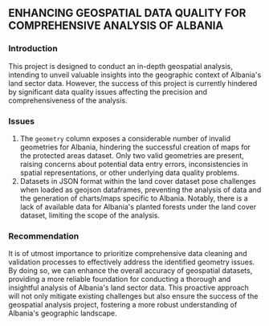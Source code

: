 ## ENHANCING GEOSPATIAL DATA QUALITY FOR COMPREHENSIVE ANALYSIS OF ALBANIA

### Introduction

This project is designed to conduct an in-depth geospatial analysis, intending to unveil valuable insights into the geographic context of Albania's land sector data. However, the success of this project is currently hindered by significant data quality issues affecting the precision and comprehensiveness of the analysis.

### Issues

1. The `geometry` column exposes a considerable number of invalid geometries for Albania, hindering the successful creation of maps for the protected areas dataset. Only two valid geometries are present, raising concerns about potential data entry errors, inconsistencies in spatial representations, or other underlying data quality problems.
2. Datasets in JSON format within the land cover dataset pose challenges when loaded as geojson dataframes, preventing the analysis of data and the generation of charts/maps specific to Albania. Notably, there is a lack of available data for Albania's planted forests under the land cover dataset, limiting the scope of the analysis.

### Recommendation

It is of utmost importance to prioritize comprehensive data cleaning and validation processes to effectively address the identified geometry issues. By doing so, we can enhance the overall accuracy of geospatial datasets, providing a more reliable foundation for conducting a thorough and insightful  analysis of Albania's land sector data. This proactive approach will not only mitigate existing challenges but also ensure the success of the geospatial analysis project, fostering a more robust understanding of Albania's geographic landscape.